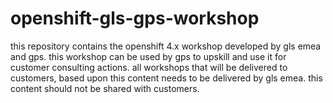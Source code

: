 # openshift-gls-gps-workshop

this repository contains the openshift 4.x workshop developed by gls emea and gps.
this workshop can be used by gps to upskill and use it for customer consulting actions.
all workshops that will be delivered to customers, based upon this content needs to be delivered by gls emea.
this content should not be shared with customers.